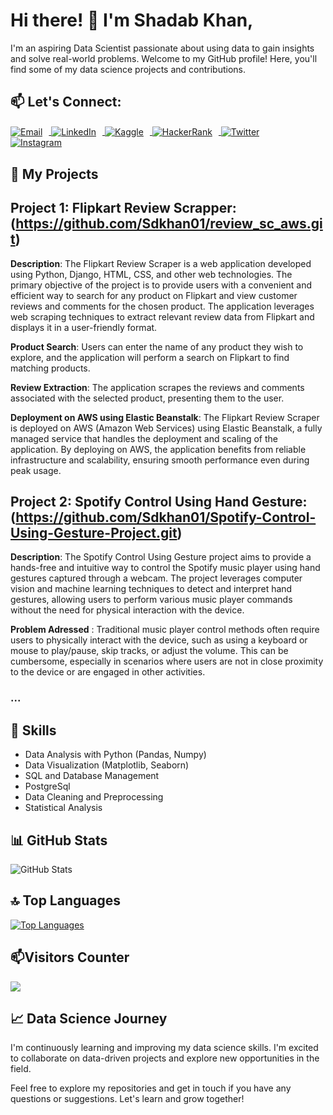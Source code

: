 # Hi there! 👋 I'm Shadab Khan,

I'm an aspiring Data Scientist passionate about using data to gain insights and solve real-world problems. Welcome to my GitHub profile! Here, you'll find some of my data science projects and contributions.


## 📫 Let's Connect: 
<p align="left">
  <a href="mailto:khanshadab7860000.com" target="_blank">
    <img src="https://img.icons8.com/color/48/000000/gmail-new.png" alt="Email" style="vertical-align: middle; margin-right: 10px;" />
  </a>
  <a href="https://www.linkedin.com/in/shadab-khan-88a632264/" target="_blank">
    <img src="https://img.icons8.com/color/48/000000/linkedin.png" alt="LinkedIn" style="vertical-align: middle; margin-right: 10px;" />
  </a>
  <a href="https://www.kaggle.com/shadabkhan07" target="_blank">
    <img src="https://your-website.com/kaggle-icon.svg" alt="Kaggle" style="vertical-align: middle; margin-right: 10px;" />
  </a>
  <a href="https://www.hackerrank.com/khanshadab786001" target="_blank">
    <img src="https://your-website.com/hackerrank-icon.svg" alt="HackerRank" style="vertical-align: middle; margin-right: 10px;" />
  </a>
  <a href="https://twitter.com/SDKhan07?t=u3yyWrz7kYdGWfHyRramxQ&s=08" target="_blank">
    <img src="https://img.icons8.com/color/48/000000/twitter.png" alt="Twitter" style="vertical-align: middle; margin-right: 10px;" />
  </a>
  <a href="https://www.instagram.com/_beingshadabkhan_/" target="_blank">
    <img src="https://img.icons8.com/color/48/000000/instagram-new.png" alt="Instagram" style="vertical-align: middle; margin-right: 10px;" />
  </a>
</p>






## 🔭 My Projects

## Project 1: Flipkart Review Scrapper:(https://github.com/Sdkhan01/review_sc_aws.git)

**Description**:
The Flipkart Review Scraper is a web application developed using Python, Django, HTML, CSS, and other web technologies. The primary objective of the project is to provide users with a convenient and efficient way to search for any product on Flipkart and view customer reviews and comments for the chosen product. The application leverages web scraping techniques to extract relevant review data from Flipkart and displays it in a user-friendly format.

**Product Search**: Users can enter the name of any product they wish to explore, and the application will perform a search on Flipkart to find matching products.

**Review Extraction**: The application scrapes the reviews and comments associated with the selected product, presenting them to the user.

**Deployment on AWS using Elastic Beanstalk**:
The Flipkart Review Scraper is deployed on AWS (Amazon Web Services) using Elastic Beanstalk, a fully managed service that handles the deployment and scaling of the application. By deploying on AWS, the application benefits from reliable infrastructure and scalability, ensuring smooth performance even during peak usage.

## Project 2: Spotify Control Using Hand Gesture:(https://github.com/Sdkhan01/Spotify-Control-Using-Gesture-Project.git)

**Description**: The Spotify Control Using Gesture project aims to provide a hands-free and intuitive way to control the Spotify music player using hand gestures captured through a webcam. The project leverages computer vision and machine learning techniques to detect and interpret hand gestures, allowing users to perform various music player commands without the need for physical interaction with the device.

**Problem Adressed** : Traditional music player control methods often require users to physically interact with the device, such as using a keyboard or mouse to play/pause, skip tracks, or adjust the volume. This can be cumbersome, especially in scenarios where users are not in close proximity to the device or are engaged in other activities.



### ...

## 🌱 Skills

- Data Analysis with Python (Pandas, Numpy)
- Data Visualization (Matplotlib, Seaborn)
- SQL and Database Management
- PostgreSql
- Data Cleaning and Preprocessing
- Statistical Analysis

## 📊 GitHub Stats

![GitHub Stats](https://github-readme-stats.vercel.app/api?username=Sdkhan01&show_icons=true&theme=dark)

## 🔝 Top Languages

[![Top Languages](https://github-readme-stats.vercel.app/api/top-langs/?username=Sdkhan01&layout=compact&theme=dark)](https://github.com/yourusername)

## 📫Visitors Counter

![](https://komarev.com/ghpvc/?username=Sdkhan01&color=green)



## 📈 Data Science Journey

I'm continuously learning and improving my data science skills. I'm excited to collaborate on data-driven projects and explore new opportunities in the field.

Feel free to explore my repositories and get in touch if you have any questions or suggestions. Let's learn and grow together!

